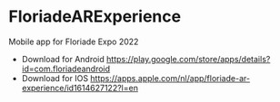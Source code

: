 # FloriadeARExperience
Mobile app for Floriade Expo 2022
- Download for Android https://play.google.com/store/apps/details?id=com.floriadeandroid
- Download for IOS https://apps.apple.com/nl/app/floriade-ar-experience/id1614627122?l=en
